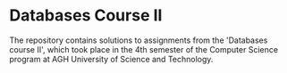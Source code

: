 # Databases Course II

The repository contains solutions to assignments from the 'Databases course II', which took place in the 4th semester of the Computer Science program at AGH University of Science and Technology.
